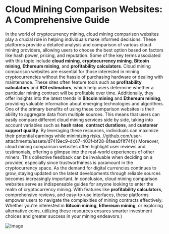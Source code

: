 # Cloud Mining Comparison Websites: A Comprehensive Guide
In the world of cryptocurrency mining, cloud mining comparison websites play a crucial role in helping individuals make informed decisions. These platforms provide a detailed analysis and comparison of various cloud mining providers, allowing users to choose the best option based on factors like hash power, pricing, and reputation. Some of the key terms associated with this topic include **cloud mining**, **cryptocurrency mining**, **Bitcoin mining**, **Ethereum mining**, and **profitability calculators**.
Cloud mining comparison websites are essential for those interested in mining cryptocurrencies without the hassle of purchasing hardware or dealing with maintenance. These sites often feature tools such as **profitability calculators** and **ROI estimators**, which help users determine whether a particular mining contract will be profitable over time. Additionally, they offer insights into the latest trends in **Bitcoin mining** and **Ethereum mining**, providing valuable information about emerging technologies and algorithms.
One of the primary benefits of using these comparison websites is their ability to aggregate data from multiple sources. This means that users can easily compare different cloud mining services side by side, taking into account variables such as **hash rates**, **contract durations**, and **customer support quality**. By leveraging these resources, individuals can maximize their potential earnings while minimizing risks. 
 //github.com/user-attachments/assets/d7419ec9-dc67-403f-bf28-8faea5f1f74f)))
Moreover, cloud mining comparison websites often highlight user reviews and testimonials, offering a glimpse into the real-world experiences of other miners. This collective feedback can be invaluable when deciding on a provider, especially since trustworthiness is paramount in the cryptocurrency space. As the demand for digital currencies continues to grow, staying updated on the latest developments through reliable sources becomes increasingly important.
In conclusion, cloud mining comparison websites serve as indispensable guides for anyone looking to enter the realm of cryptocurrency mining. With features like **profitability calculators**, comprehensive reviews, and easy-to-use interfaces, these platforms empower users to navigate the complexities of mining contracts effectively. Whether you're interested in **Bitcoin mining**, **Ethereum mining**, or exploring alternative coins, utilizing these resources ensures smarter investment choices and greater success in your mining endeavors.)


![Image](https://github.com/user-attachments/assets/4a25d116-2220-4385-b08e-f287af8fcbc4)